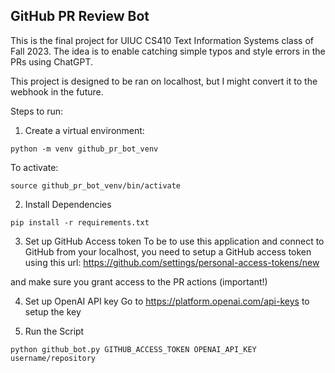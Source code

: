## GitHub PR Review Bot

This is the final project for UIUC CS410 Text Information Systems class of Fall 2023. The idea is to enable catching simple typos and style errors in the PRs using ChatGPT.

This project is designed to be ran on localhost, but I might convert it to the webhook in the future.

Steps to run:

1. Create a virtual environment:

```
python -m venv github_pr_bot_venv
```

To activate:
```
source github_pr_bot_venv/bin/activate
```
2. Install Dependencies

```
pip install -r requirements.txt
```

3. Set up GitHub Access token
To be to use this application and connect to GitHub from your localhost, you need to setup a GitHub access token using this url: https://github.com/settings/personal-access-tokens/new

and make sure you grant access to the PR actions (important!)

4. Set up OpenAI API key
Go to https://platform.openai.com/api-keys to setup the key

5. Run the Script

```
python github_bot.py GITHUB_ACCESS_TOKEN OPENAI_API_KEY username/repository
```
